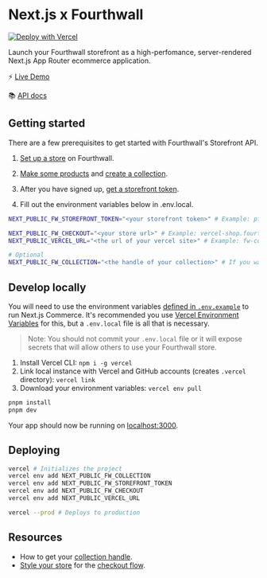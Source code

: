 # Next.js x Fourthwall

[![Deploy with Vercel](https://vercel.com/button)](https://vercel.com/new/clone?repository-url=https%3A%2F%2Fgithub.com%2FFourthwallHQ%2Fvercel-commerce)

Launch your Fourthwall storefront as a high-perfomance, server-rendered Next.js App Router ecommerce application.

⚡️ [Live Demo](https://fw-commerce.vercel.app)

📚 [API docs](https://docs.fourthwall.com/storefront)

## Getting started

There are a few prerequisites to get started with Fourthwall's Storefront API.

1. [Set up a store](https://fourthwall.com/get-started) on Fourthwall.

2. [Make some products](https://my-shop.fourthwall.com/admin/dashboard/products/all/) and [create a collection](https://my-shop.fourthwall.com/admin/dashboard/products/collections/).

3. After you have signed up, [get a storefront token](https://my-shop.fourthwall.com/admin/dashboard/settings/for-developers).

4. Fill out the environment variables below in .env.local.

```bash
NEXT_PUBLIC_FW_STOREFRONT_TOKEN="<your storefront token>" # Example: ptkn_...

NEXT_PUBLIC_FW_CHECKOUT="<your store url>" # Example: vercel-shop.fourthwall.com. Used for checkout
NEXT_PUBLIC_VERCEL_URL="<the url of your vercel site>" # Example: fw-commerce.vercel.app. This is used for sitemap.xml + robots.txt.

# Optional
NEXT_PUBLIC_FW_COLLECTION="<the handle of your collection>" # If you want to display a specific collection. See Resources for more details on how to get the collection handle.
```

## Develop locally

You will need to use the environment variables [defined in `.env.example`](.env.example) to run Next.js Commerce. It's recommended you use [Vercel Environment Variables](https://vercel.com/docs/concepts/projects/environment-variables) for this, but a `.env.local` file is all that is necessary.

> Note: You should not commit your `.env.local` file or it will expose secrets that will allow others to use your Fourthwall store.

1. Install Vercel CLI: `npm i -g vercel`
2. Link local instance with Vercel and GitHub accounts (creates `.vercel` directory): `vercel link`
3. Download your environment variables: `vercel env pull`

```bash
pnpm install
pnpm dev
```

Your app should now be running on [localhost:3000](http://localhost:3000/).

## Deploying

```bash
vercel # Initializes the project
vercel env add NEXT_PUBLIC_FW_COLLECTION
vercel env add NEXT_PUBLIC_FW_STOREFRONT_TOKEN
vercel env add NEXT_PUBLIC_FW_CHECKOUT
vercel env add NEXT_PUBLIC_VERCEL_URL

vercel --prod # Deploys to production
```

## Resources

* How to get your [collection handle](https://docs.fourthwall.com/storefront/collection).
* [Style your store](https://my-shop.fourthwall.com/admin/dashboard/store-design/layout/index/) for the [checkout flow](https://docs.fourthwall.com/storefront/checkout).

